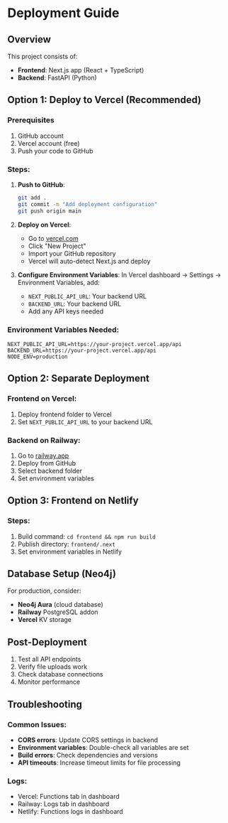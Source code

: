 # Deployment Guide

## Overview
This project consists of:
- **Frontend**: Next.js app (React + TypeScript)
- **Backend**: FastAPI (Python)

## Option 1: Deploy to Vercel (Recommended)

### Prerequisites
1. GitHub account
2. Vercel account (free)
3. Push your code to GitHub

### Steps:

1. **Push to GitHub**:
   ```bash
   git add .
   git commit -m "Add deployment configuration"
   git push origin main
   ```

2. **Deploy on Vercel**:
   - Go to [vercel.com](https://vercel.com)
   - Click "New Project"
   - Import your GitHub repository
   - Vercel will auto-detect Next.js and deploy

3. **Configure Environment Variables**:
   In Vercel dashboard → Settings → Environment Variables, add:
   - `NEXT_PUBLIC_API_URL`: Your backend URL
   - `BACKEND_URL`: Your backend URL
   - Add any API keys needed

### Environment Variables Needed:
```env
NEXT_PUBLIC_API_URL=https://your-project.vercel.app/api
BACKEND_URL=https://your-project.vercel.app/api
NODE_ENV=production
```

## Option 2: Separate Deployment

### Frontend on Vercel:
1. Deploy frontend folder to Vercel
2. Set `NEXT_PUBLIC_API_URL` to your backend URL

### Backend on Railway:
1. Go to [railway.app](https://railway.app)
2. Deploy from GitHub
3. Select backend folder
4. Set environment variables

## Option 3: Frontend on Netlify

### Steps:
1. Build command: `cd frontend && npm run build`
2. Publish directory: `frontend/.next`
3. Set environment variables in Netlify

## Database Setup (Neo4j)

For production, consider:
- **Neo4j Aura** (cloud database)
- **Railway** PostgreSQL addon
- **Vercel** KV storage

## Post-Deployment

1. Test all API endpoints
2. Verify file uploads work
3. Check database connections
4. Monitor performance

## Troubleshooting

### Common Issues:
- **CORS errors**: Update CORS settings in backend
- **Environment variables**: Double-check all variables are set
- **Build errors**: Check dependencies and versions
- **API timeouts**: Increase timeout limits for file processing

### Logs:
- Vercel: Functions tab in dashboard
- Railway: Logs tab in dashboard
- Netlify: Functions logs in dashboard 